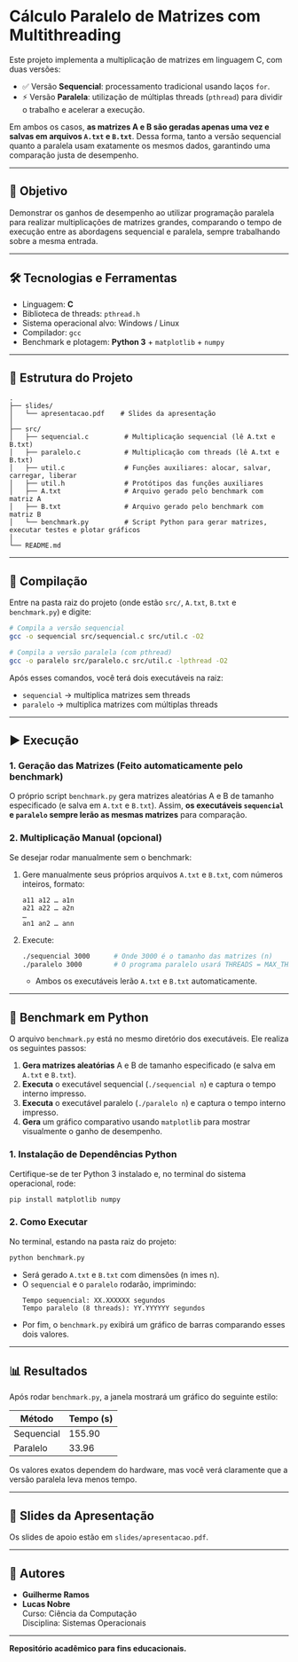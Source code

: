 
# Cálculo Paralelo de Matrizes com Multithreading

Este projeto implementa a multiplicação de matrizes em linguagem C, com duas versões:

- ✅ Versão **Sequencial**: processamento tradicional usando laços `for`.
- ⚡ Versão **Paralela**: utilização de múltiplas threads (`pthread`) para dividir o trabalho e acelerar a execução.

Em ambos os casos, **as matrizes A e B são geradas apenas uma vez e salvas em arquivos `A.txt` e `B.txt`**. Dessa forma, tanto a versão sequencial quanto a paralela usam exatamente os mesmos dados, garantindo uma comparação justa de desempenho.

---

## 🧠 Objetivo

Demonstrar os ganhos de desempenho ao utilizar programação paralela para realizar multiplicações de matrizes grandes, comparando o tempo de execução entre as abordagens sequencial e paralela, sempre trabalhando sobre a mesma entrada.

---

## 🛠️ Tecnologias e Ferramentas

- Linguagem: **C**
- Biblioteca de threads: `pthread.h`
- Sistema operacional alvo: Windows / Linux
- Compilador: `gcc`
- Benchmark e plotagem: **Python 3** + `matplotlib` + `numpy`

---

## 📁 Estrutura do Projeto

```
.
├── slides/
│   └── apresentacao.pdf    # Slides da apresentação
│
├── src/
│   ├── sequencial.c         # Multiplicação sequencial (lê A.txt e B.txt)
│   ├── paralelo.c           # Multiplicação com threads (lê A.txt e B.txt)
│   ├── util.c               # Funções auxiliares: alocar, salvar, carregar, liberar
│   ├── util.h               # Protótipos das funções auxiliares
│   ├── A.txt                # Arquivo gerado pelo benchmark com matriz A
│   ├── B.txt                # Arquivo gerado pelo benchmark com matriz B
│   └── benchmark.py         # Script Python para gerar matrizes, executar testes e plotar gráficos
│
└── README.md
```

---

## 📌 Compilação

Entre na pasta raiz do projeto (onde estão `src/`, `A.txt`, `B.txt` e `benchmark.py`) e digite:

```bash
# Compila a versão sequencial
gcc -o sequencial src/sequencial.c src/util.c -O2

# Compila a versão paralela (com pthread)
gcc -o paralelo src/paralelo.c src/util.c -lpthread -O2
```

Após esses comandos, você terá dois executáveis na raiz:

- `sequencial`  → multiplica matrizes sem threads
- `paralelo`    → multiplica matrizes com múltiplas threads

---

## ▶️ Execução

### 1. Geração das Matrizes (Feito automaticamente pelo benchmark)  
O próprio script `benchmark.py` gera matrizes aleatórias A e B de tamanho especificado (e salva em `A.txt` e `B.txt`). Assim, **os executáveis `sequencial` e `paralelo` sempre lerão as mesmas matrizes** para comparação.

### 2. Multiplicação Manual (opcional)  
Se desejar rodar manualmente sem o benchmark:

1. Gere manualmente seus próprios arquivos `A.txt` e `B.txt`, com números inteiros, formato:
   ```
   a11 a12 … a1n
   a21 a22 … a2n
   …
   an1 an2 … ann
   ```

2. Execute:
   ```bash
   ./sequencial 3000      # Onde 3000 é o tamanho das matrizes (n)
   ./paralelo 3000        # O programa paralelo usará THREADS = MAX_THREADS definido em código
   ```

   - Ambos os executáveis lerão `A.txt` e `B.txt` automaticamente.

---

## 🚀 Benchmark em Python

O arquivo `benchmark.py` está no mesmo diretório dos executáveis. Ele realiza os seguintes passos:

1. **Gera matrizes aleatórias** A e B de tamanho especificado (e salva em `A.txt` e `B.txt`).
2. **Executa** o executável sequencial (`./sequencial n`) e captura o tempo interno impresso.
3. **Executa** o executável paralelo (`./paralelo n`) e captura o tempo interno impresso.
4. **Gera** um gráfico comparativo usando `matplotlib` para mostrar visualmente o ganho de desempenho.

### 1. Instalação de Dependências Python

Certifique-se de ter Python 3 instalado e, no terminal do sistema operacional, rode:

```bash
pip install matplotlib numpy
```

### 2. Como Executar

No terminal, estando na pasta raiz do projeto:

```bash
python benchmark.py
```
- Será gerado `A.txt` e `B.txt` com dimensões \(n 	imes n\).
- O `sequencial` e o `paralelo` rodarão, imprimindo:
  ```
  Tempo sequencial: XX.XXXXXX segundos
  Tempo paralelo (8 threads): YY.YYYYYY segundos
  ```
- Por fim, o `benchmark.py` exibirá um gráfico de barras comparando esses dois valores.

---

## 📊 Resultados

Após rodar `benchmark.py`, a janela mostrará um gráfico do seguinte estilo:

| Método      | Tempo (s) |
|-------------|-----------|
| Sequencial  | 155.90    |
| Paralelo    |  33.96    |

Os valores exatos dependem do hardware, mas você verá claramente que a versão paralela leva menos tempo.

---

## 📎 Slides da Apresentação

Os slides de apoio estão em `slides/apresentacao.pdf`.

---

## 🧠 Autores

- **Guilherme Ramos**  
- **Lucas Nobre**  
Curso: Ciência da Computação  
Disciplina: Sistemas Operacionais

---

**Repositório acadêmico para fins educacionais.**
